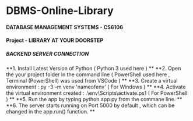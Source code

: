 # DBMS-Online-Library
#### DATABASE MANAGEMENT SYSTEMS - CS6106 ####
#### Project - LIBRARY AT YOUR DOORSTEP ####

##### BACKEND SERVER CONNECTION #####
**1. Install Latest Version of Python ( Python 3 used here )  **
**2. Open the your project folder in the command line ( PowerShell used here , Terminal (PowerShell) was used from VSCode )  **
**3. Create a virtual environment : py -3 -m venv 'nameofenv' ( For Windows )  **
**4. Activate the virtual environment created : .\env\Scripts\activate.ps1 ( For PowerShell )  **
**5. Run the app by typing python app.py from the commane line.  **
**6. The server starts running on Port 5000 by default , which can be changed in the app.run() function.  **
